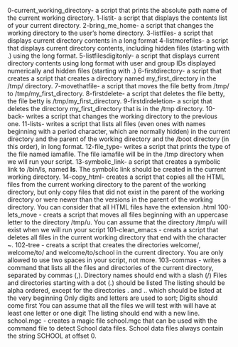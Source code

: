 0-current_working_directory- a script that prints the absolute path name of the current working directory.
1-listit- a script that displays the contents list of your current directory.
2-bring_me_home- a script that changes the working directory to the user’s home directory.
3-listfiles- a script that displays current directory contents in a long format
4-listmorefiles- a script that displays current directory contents, including hidden files (starting with .) using the long format.
5-listfilesdigitonly- a script that displays current directory contents using long format with user and group IDs displayed numerically and hidden files (starting with .)
6-firstdirectory- a script that creates a script that creates a directory named my_first_directory in the /tmp/ directory.
7-movethatfile- a script that moves the file betty from /tmp/ to /tmp/my_first_directory.
8-firstdelete- a script that deletes the file betty, the file betty is /tmp/my_first_directory.
9-firstdirdeletion- a script that deletes the directory my_first_directory that is in the /tmp directory.
10-back- writes a script that changes the working directory to the previous one.
11-lists- writes a script that lists all files (even ones with names beginning with a period character, which are normally hidden) in the current directory and the parent of the working directory and the /boot directory (in this order), in long format.
12-file_type- writes a script that prints the type of the file named iamafile. The file iamafile will be in the /tmp directory when we will run your script.
13-symbolic_link- a script that creates a symbolic link to /bin/ls, named __ls__. The symbolic link should be created in the current working directory.
14-copy_html- creates a script that copies all the HTML files from the current working directory to the parent of the working directory, but only copy files that did not exist in the parent of the working directory or were newer than the versions in the parent of the working directory. You can consider that all HTML files have the extension .html
100-lets_move - creats a script that moves all files beginning with an uppercase letter to the directory /tmp/u. You can assume that the directory /tmp/u will exist when we will run your script
101-clean_emacs - creats a script that deletes all files in the current working directory that end with the character ~.
102-tree - creats a script that creates the directories welcome/, welcome/to/ and welcome/to/school in the current directory. You are only allowed to use two spaces in your script, not more.
103-commas - writes a command that lists all the files and directories of the current directory, separated by commas (,). Directory names should end with a slash (/) Files and directories starting with a dot (.) should be listed The listing should be alpha ordered, except for the directories . and .. which should be listed at the very beginning Only digits and letters are used to sort; Digits should come first You can assume that all the files we will test with will have at least one letter or one digit The listing should end with a new line.
school.mgc - creates a magic file school.mgc that can be used with the command file to detect School data files. School data files always contain the string SCHOOL at offset 0.
